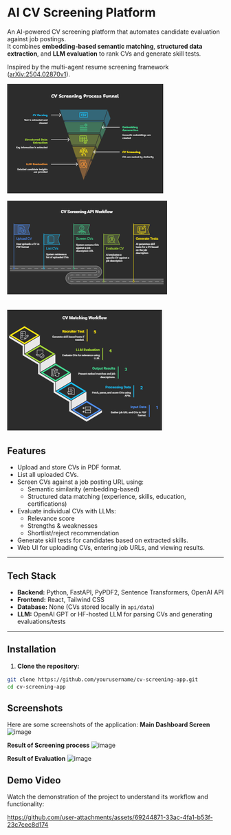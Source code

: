 # AI CV Screening Platform

An AI-powered CV screening platform that automates candidate evaluation against job postings.  
It combines **embedding-based semantic matching**, **structured data extraction**, and **LLM evaluation** to rank CVs and generate skill tests.

Inspired by the multi-agent resume screening framework ([arXiv:2504.02870v1](https://arxiv.org/abs/2504.02870)).

![alt text](images/image.png)

![alt text](images/image_workflow.png)

![alt text](images/CV%20matching%20workflow.png)
---

## Features

- Upload and store CVs in PDF format.
- List all uploaded CVs.
- Screen CVs against a job posting URL using:
  - Semantic similarity (embedding-based)
  - Structured data matching (experience, skills, education, certifications)
- Evaluate individual CVs with LLMs:
  - Relevance score
  - Strengths & weaknesses
  - Shortlist/reject recommendation
- Generate skill tests for candidates based on extracted skills.
- Web UI for uploading CVs, entering job URLs, and viewing results.

---

## Tech Stack

- **Backend:** Python, FastAPI, PyPDF2, Sentence Transformers, OpenAI API
- **Frontend:** React, Tailwind CSS
- **Database:** None (CVs stored locally in `api/data`)
- **LLM:** OpenAI GPT or HF-hosted LLM for parsing CVs and generating evaluations/tests

---

## Installation

1. **Clone the repository:**
```bash
git clone https://github.com/yourusername/cv-screening-app.git
cd cv-screening-app
```






## Screenshots
Here are some screenshots of the application:
**Main Dashboard Screen**
<img width="901" height="660" alt="image" src="https://github.com/user-attachments/assets/72bcbba1-9fa0-4f2b-be4c-4dc490c93a96" />

**Result of Screening process**
<img width="924" height="629" alt="image" src="https://github.com/user-attachments/assets/25de5f7b-4260-4296-91d6-afb3e742dd70" />

**Result of Evaluation**
<img width="748" height="654" alt="image" src="https://github.com/user-attachments/assets/d427d924-0123-470c-a9df-b761cdf9e1ce" />

## Demo Video
Watch the demonstration of the project to understand its workflow and functionality:

https://github.com/user-attachments/assets/69244871-33ac-4fa1-b53f-23c7cec8d174





